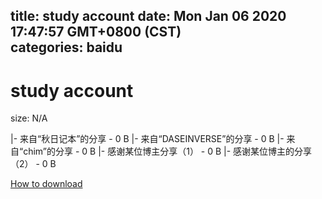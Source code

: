 
title: study account
date: Mon Jan 06 2020 17:47:57 GMT+0800 (CST)    
categories: baidu
---

# study account
size: N/A
 
 
|- 来自“秋日记本”的分享 - 0 B
|- 来自“DASEINVERSE”的分享 - 0 B
|- 来自“chim”的分享 - 0 B
|- 感谢某位博主分享（1） - 0 B
|- 感谢某位博主的分享（2） - 0 B

[How to download](https://bpcam.bemobtrk.com/go/2ceec3aa-1ca2-46d6-b9ff-aaa5c184517c?jno=3863)